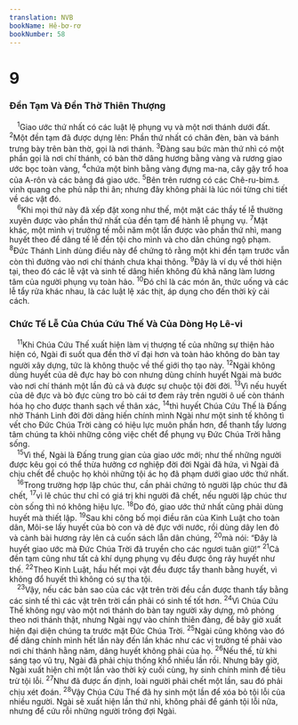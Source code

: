 ```yaml
---
translation: NVB
bookName: Hê-bơ-rơ 
bookNumber: 58
---
```


<div class="title"><h1>9</h1><h3>Đền Tạm Và Đền Thờ Thiên Thượng </h3></div>
<span class="verse he_9_1"> <sup>1</sup>Giao ước thứ nhất có các luật lệ phụng vụ và một nơi thánh dưới đất. </span>
<span class="verse he_9_2"><sup>2</sup>Một đền tạm đã được dựng lên: Phần thứ nhất có chân đèn, bàn và bánh trưng bày trên bàn thờ, gọi là nơi thánh. </span>
<span class="verse he_9_3"><sup>3</sup>Đàng sau bức màn thứ nhì có một phần gọi là nơi chí thánh, có bàn thờ dâng hương bằng vàng và rương giao ước bọc toàn vàng, </span>
<span class="verse he_9_4"><sup>4</sup>chứa một bình bằng vàng đựng ma-na, cây gậy trổ hoa của A-rôn và các bảng đá giao ước. </span>
<span class="verse he_9_5"><sup>5</sup>Bên trên rương có các Chê-ru-bim<a data-toggle="tooltip" data-placement="bottom" title="Ctd: các thiên sứ có tên Chê-ru-bim">⚓</a> vinh quang che phủ nắp thi ân; nhưng đây không phải là lúc nói từng chi tiết về các vật đó. <br/></span>
<span class="verse he_9_6"> <sup>6</sup>Khi mọi thứ này đã xếp đặt xong như thế, một mặt các thầy tế lễ thường xuyên được vào phần thứ nhất của đền tạm để hành lễ phụng vụ. </span>
<span class="verse he_9_7"><sup>7</sup>Mặt khác, một mình vị trưởng tế mỗi năm một lần được vào phần thứ nhì, mang huyết theo để dâng tế lễ đền tội cho mình và cho dân chúng ngộ phạm. </span>
<span class="verse he_9_8"><sup>8</sup>Đức Thánh Linh dùng điều này để chứng tỏ rằng một khi đền tạm trước vẫn còn thì đường vào nơi chí thánh chưa khai thông. </span>
<span class="verse he_9_9"><sup>9</sup>Đây là ví dụ về thời hiện tại, theo đó các lễ vật và sinh tế dâng hiến không đủ khả năng làm lương tâm của người phụng vụ toàn hảo. </span>
<span class="verse he_9_10"><sup>10</sup>Đó chỉ là các món ăn, thức uống và các lễ tẩy rửa khác nhau, là các luật lệ xác thịt, áp dụng cho đến thời kỳ cải cách. <br/></span>
<div class="title"><h3>Chức Tế Lễ Của Chúa Cứu Thế Và Của Dòng Họ Lê-vi </h3></div>
<span class="verse he_9_11"> <sup>11</sup>Khi Chúa Cứu Thế xuất hiện làm vị thượng tế của những sự thiện hảo hiện có, Ngài đi suốt qua đền thờ vĩ đại hơn và toàn hảo không do bàn tay người xây dựng, tức là không thuộc về thế giới thọ tạo này. </span>
<span class="verse he_9_12"><sup>12</sup>Ngài không dùng huyết của dê đực hay bò con nhưng dùng chính huyết Ngài mà bước vào nơi chí thánh một lần đủ cả và được sự chuộc tội đời đời. </span>
<span class="verse he_9_13"><sup>13</sup>Vì nếu huyết của dê đực và bò đực cùng tro bò cái tơ đem rảy trên người ô uế còn thánh hóa họ cho được thanh sạch về thân xác, </span>
<span class="verse he_9_14"><sup>14</sup>thì huyết Chúa Cứu Thế là Đấng nhờ Thánh Linh đời đời dâng hiến chính mình Ngài như một sinh tế không tì vết cho Đức Chúa Trời càng có hiệu lực muôn phần hơn, để thanh tẩy lương tâm chúng ta khỏi những công việc chết để phụng vụ Đức Chúa Trời hằng sống. <br/></span>
<span class="verse he_9_15"> <sup>15</sup>Vì thế, Ngài là Đấng trung gian của giao ước mới; như thế những người được kêu gọi có thể thừa hưởng cơ nghiệp đời đời Ngài đã hứa, vì Ngài đã chịu chết để chuộc họ khỏi những tội ác họ đã phạm dưới giao ước thứ nhất. <br/></span>
<span class="verse he_9_16"> <sup>16</sup>Trong trường hợp lập chúc thư, cần phải chứng tỏ người lập chúc thư đã chết, </span>
<span class="verse he_9_17"><sup>17</sup>vì lẽ chúc thư chỉ có giá trị khi người đã chết, nếu người lập chúc thư còn sống thì nó không hiệu lực. </span>
<span class="verse he_9_18"><sup>18</sup>Do đó, giao ước thứ nhất cũng phải dùng huyết mà thiết lập. </span>
<span class="verse he_9_19"><sup>19</sup>Sau khi công bố mọi điều răn của Kinh Luật cho toàn dân, Môi-se lấy huyết của bò con và dê đực với nước, rồi dùng dây len đỏ và cành bài hương rảy lên cả cuốn sách lẫn dân chúng, </span>
<span class="verse he_9_20"><sup>20</sup>mà nói: “Đây là huyết giao ước mà Đức Chúa Trời đã truyền cho các ngươi tuân giữ!” </span>
<span class="verse he_9_21"><sup>21</sup>Cả đền tạm cũng như tất cả khí dụng phụng vụ đều được ông rảy huyết như thế. </span>
<span class="verse he_9_22"><sup>22</sup>Theo Kinh Luật, hầu hết mọi vật đều được tẩy thanh bằng huyết, vì không đổ huyết thì không có sự tha tội. <br/></span>
<span class="verse he_9_23"> <sup>23</sup>Vậy, nếu các bản sao của các vật trên trời đều cần được thanh tẩy bằng các sinh tế thì các vật trên trời cần phải có sinh tế tốt hơn. </span>
<span class="verse he_9_24"><sup>24</sup>Vì Chúa Cứu Thế không ngự vào một nơi thánh do bàn tay người xây dựng, mô phỏng theo nơi thánh thật, nhưng Ngài ngự vào chính thiên đàng, để bây giờ xuất hiện đại diện chúng ta trước mặt Đức Chúa Trời. </span>
<span class="verse he_9_25"><sup>25</sup>Ngài cũng không vào đó để dâng chính mình hết lần này đến lần khác như các vị trưởng tế phải vào nơi chí thánh hằng năm, dâng huyết không phải của họ. </span>
<span class="verse he_9_26"><sup>26</sup>Nếu thế, từ khi sáng tạo vũ trụ, Ngài đã phải chịu thống khổ nhiều lần rồi. Nhưng bây giờ, Ngài xuất hiện chỉ một lần vào thời kỳ cuối cùng, hy sinh chính mình để tiêu trừ tội lỗi. </span>
<span class="verse he_9_27"><sup>27</sup>Như đã được ấn định, loài người phải chết một lần, sau đó phải chịu xét đoán. </span>
<span class="verse he_9_28"><sup>28</sup>Vậy Chúa Cứu Thế đã hy sinh một lần để xóa bỏ tội lỗi của nhiều người. Ngài sẽ xuất hiện lần thứ nhì, không phải để gánh tội lỗi nữa, nhưng để cứu rỗi những người trông đợi Ngài. <br/></span>
